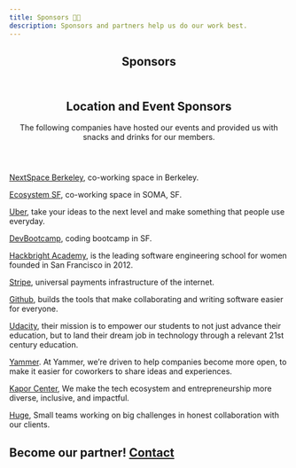 ```yaml
---
title: Sponsors 🙌🏽️
description: Sponsors and partners help us do our work best.
---
```


<section class="tint-bg img-bg-softer" style="background-image: url(/assets/images/art/pattern-background03.png);">
    <div class="container">
        <div class="row">
            <div class="col-md-8 col-sm-9 inner center-block text-center aos-init aos-animate" data-aos="fade-up">
                <header>
                    <h1>Sponsors</h1>
                </header>
            </div>
        </div>
    </div>
</section>
<section class="team">
    <div class="container">
        <div class="row">
            <header>
              <h2>Location and Event Sponsors</h2>
              <p>The following companies have hosted our events and provided us with snacks and drinks for our members.</p>
            </header>
            <div class="col-sm-10 col-md-8">
                <p><a href="http://nextspace.us" target="_blank">NextSpace Berkeley</a>, co-working space in Berkeley.</p>
                <p><a href="http://eco-systm.com/" target="_blank">Ecosystem SF</a>, co-working space in SOMA, SF.</p>
                <p><a href="https://www.uber.com/careers/" target="_blank">Uber</a>, take your ideas to the next level and make something that people use everyday.</p>
                <p><a href="https://devbootcamp.com/" target="_blank">DevBootcamp</a>, coding bootcamp in SF.</p>
                <p><a href="https://hackbrightacademy.com/" target="_blank">Hackbright Academy</a>, is the leading software engineering school for women founded in San Francisco in 2012.</p>
                <p><a href="https://stripe.com/jobs" target="_blank">Stripe</a>, universal payments infrastructure of the internet.</p>
                <p><a href="https://github.com/about/careers" target="_blank">Github</a>, builds the tools that make collaborating and writing software easier for everyone.</p>
                <p><a href="https://www.udacity.com/jobs" target="_blank">Udacity</a>, their mission is to empower our students to not just advance their education, but to land their dream job in technology through a relevant 21st century education.</p>
                <p><a href="https://careers.microsoft.com/yammer" target="_blank">Yammer</a>. At Yammer, we’re driven to help companies become more open, to make it easier for coworkers to share ideas and experiences.</p>
                <p><a href="http://www.kaporcenter.org/" target="_blank">Kapor Center</a>, We make the tech ecosystem and entrepreneurship more diverse, inclusive, and impactful.</p>
                <p><a href="http://www.hugeinc.com/contactus/oakland" target="_blank">Huge</a>, Small teams working on big challenges in honest collaboration with our clients.</p>
            </div>
        </div>
    </div>
</section>
<section class="tint-bg img-bg-softer no-margin" style="background-image: url(/assets/images/art/pattern-background03.png);">
    <div class="container inner-sm">
        <div class="row">
            <div class="col-sm-10 center-block text-center aos-init aos-animate" data-aos="fade-up">
                <h1 class="single-block"> Become our partner!
                    <a href="/contact/" class="btn btn-large">Contact</a>
                </h1>
            </div>
        </div>
    </div>
</section>
